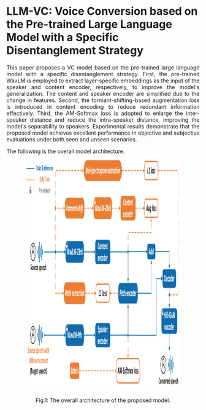 # LLM-VC: Voice Conversion based on the Pre-trained Large Language Model with a Specific Disentanglement Strategy
<p align="justify"> This paper proposes a VC model based on the pre-trained large language model with a specific disentanglement strategy. First, the pre-trained WavLM is employed to extract layer-specific embeddings as the input of the speaker and content encoder, respectively, to improve the model's generalization. The content and speaker encoder are simplified due to the change in features. Second, the formant-shifting-based augmentation loss is introduced in content encoding to reduce redundant information effectively. Third, the AM-Softmax loss is adopted to enlarge the inter-speaker distance and reduce the intra-speaker distance, improving the model‘s separability to speakers. Experimental results demonstrate that the proposed model achieves excellent performance in objective and subjective evaluations under both seen and unseen scenarios.</p>

The following is the overall model architecture.
<div align="center">
  <img src="images/proposed_model_revise.png" width="400" height="600">
  <p>Fig.1: The overall architecture of the proposed model.</p>
</div>


